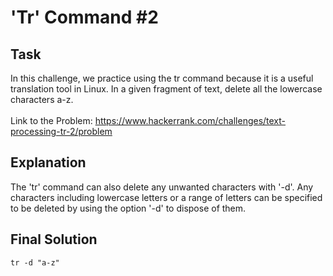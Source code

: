 # 'Tr' Command #2
## Task
In this challenge, we practice using the tr command because it is a useful translation tool in Linux. In a given fragment of text, delete all the lowercase characters a-z. <br>
<br>
Link to the Problem: https://www.hackerrank.com/challenges/text-processing-tr-2/problem
## Explanation
The 'tr' command can also delete any unwanted characters with '-d'. Any characters including lowercase letters or a range of letters can be specified to be deleted by using the option '-d' to dispose of them. 

## Final Solution
```
tr -d "a-z"
```
